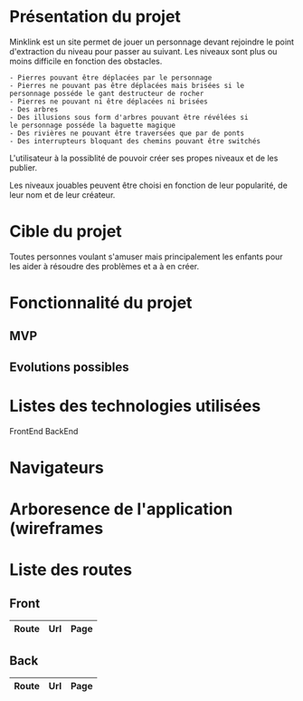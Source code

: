 # Présentation du projet

Minklink est un site permet de jouer un personnage devant rejoindre
le point d'extraction du niveau pour passer au suivant. Les niveaux
sont plus ou moins difficile en fonction des obstacles.

    - Pierres pouvant être déplacées par le personnage
    - Pierres ne pouvant pas être déplacées mais brisées si le
    personnage posséde le gant destructeur de rocher
    - Pierres ne pouvant ni être déplacées ni brisées
    - Des arbres
    - Des illusions sous form d'arbres pouvant être révélées si
    le personnage posséde la baguette magique
    - Des rivières ne pouvant être traversées que par de ponts
    - Des interrupteurs bloquant des chemins pouvant être switchés

L'utilisateur à la possiblité de pouvoir créer ses propes niveaux
et de les publier.

Les niveaux jouables peuvent être choisi en fonction de leur
popularité, de leur nom et de leur créateur.

# Cible du projet

Toutes personnes voulant s'amuser mais principalement les enfants
pour les aider à résoudre des problèmes et a à en créer.

# Fonctionnalité du projet

## MVP
## Evolutions possibles

# Listes des technologies utilisées

FrontEnd
BackEnd

# Navigateurs
# Arboresence de l'application (wireframes
# Liste des routes

## Front

|Route|Url|Page|
|:-:|:-:|:-:|

## Back

|Route|Url|Page|
|:-:|:-:|:-:|


